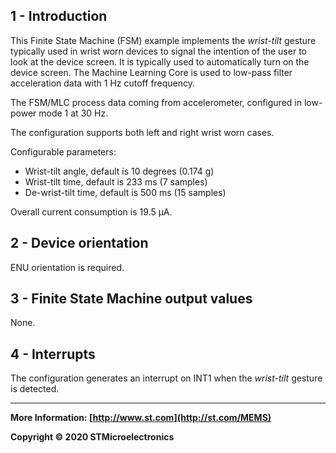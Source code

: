 ## 1 - Introduction

This Finite State Machine (FSM) example implements the *wrist-tilt* gesture typically used in wrist worn devices to signal the intention of the user to look at the device screen. It is typically used to automatically turn on the device screen. The Machine Learning Core is used to low-pass filter acceleration data with 1 Hz cutoff frequency.

The FSM/MLC process data coming from accelerometer, configured in low-power mode 1 at 30 Hz.

The configuration supports both left and right wrist worn cases.

Configurable parameters:

- Wrist-tilt angle, default is 10 degrees (0.174 g)
- Wrist-tilt time, default is 233 ms  (7 samples)
- De-wrist-tilt time, default is 500 ms (15 samples)

Overall current consumption is 19.5  µA.


## 2 - Device orientation

ENU orientation is required.


## 3 - Finite State Machine output values

None.


## 4 - Interrupts

The configuration generates an interrupt on INT1 when the *wrist-tilt* gesture is detected.

------

**More Information: [http://www.st.com](http://st.com/MEMS)**

**Copyright © 2020 STMicroelectronics**

